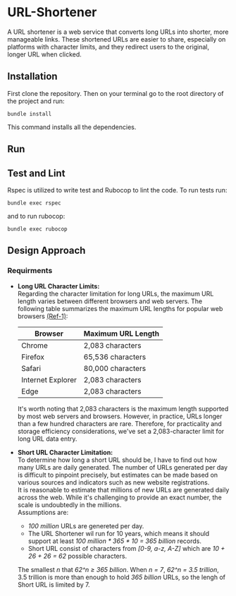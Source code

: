 # URL-Shortener

A URL shortener is a web service that converts long URLs into shorter, more manageable links. These shortened URLs are easier to share, especially on platforms with character limits, and they redirect users to the original, longer URL when clicked.

## Installation

First clone the repository. Then on your terminal go to the root directory of the project and run:

```
bundle install
```

This command installs all the dependencies.

## Run


## Test and Lint

Rspec is utilized to write test and Rubocop to lint the code. To run
tests run:

```
bundle exec rspec
```

and to run rubocop:

```
bundle exec rubocop
```

## Design Approach


### Requirments

- **Long URL Character Limits:**\
Regarding the character limitation for long URLs, the maximum URL length varies between different browsers and web servers. The following table summarizes the maximum URL lengths for popular web browsers [(Ref-1)](https://saturncloud.io/blog/what-is-the-maximum-length-of-a-url-in-different-browsers/):

    
    | Browser | Maximum URL Length |
    | --- | ----------- |
    | Chrome | 2,083 characters |
    | Firefox | 65,536 characters |
    | Safari | 80,000 characters |
    | Internet Explorer | 2,083 characters |
    | Edge | 2,083 characters |

    It's worth noting that 2,083 characters is the maximum length supported by most web servers and browsers. However, in practice, URLs longer than a few hundred characters are rare. Therefore, for practicality and storage efficiency considerations, we've set a 2,083-character limit for long URL data entry.

- **Short URL Character Limitation:**\
To determine how long a short URL should be, I have to find out how many URLs are daily generated. The number of URLs generated per day is difficult to pinpoint precisely, but estimates can be made based on various sources and indicators such as new website registrations.\
It is reasonable to estimate that millions of new URLs are generated daily across the web. While it's challenging to provide an exact number, the scale is undoubtedly in the millions.\
Assumptions are:
    - *100 million* URLs are genereted per day.
    - The URL Shortener wil run for 10 years, which means it should support at least *100 million * 365 * 10 = 365 billion* records.
    - Short URL consist of characters from *[0-9, a-z, A-Z]* which are *10 + 26 + 26 = 62* possible characters.

    The smallest *n* that *62^n ≥ 365 billion*. When *n = 7*, *62^n = 3.5 trillion*, 3.5 trillion is more than enough to hold *365 billion* URLs, so the lengh of Short URL is limited by 7.